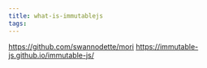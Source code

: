 ```yaml
---
title: what-is-immutablejs
tags:
---
```


https://github.com/swannodette/mori
https://immutable-js.github.io/immutable-js/